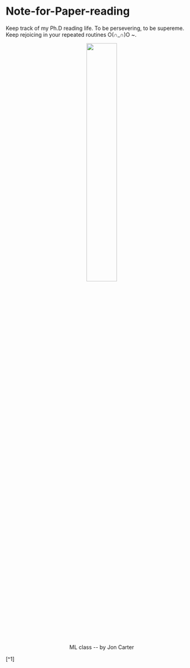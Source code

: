 # Note-for-Paper-reading
Keep track of my Ph.D reading life. To be 
persevering, to be supereme. Keep rejoicing in your repeated routines O(∩_∩)O ~.



 
 
 <div align=center><img src="https://www.kdnuggets.com/images/cartoon-machine-learning-class.jpg" width="40%" height="40%"></div>


<p align="center"> ML class -- by Jon Carter </p>[^1]

 
 
 




